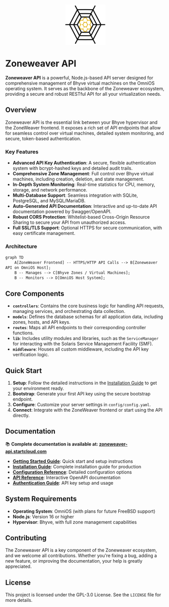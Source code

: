 <p align="center">
  <img src="assets/images/logo192.png" alt="ZoneWeaver API Logo" width="25%">
</p>

# Zoneweaver API

**Zoneweaver API** is a powerful, Node.js-based API server designed for comprehensive management of Bhyve virtual machines on the OmniOS operating system. It serves as the backbone of the Zoneweaver ecosystem, providing a secure and robust RESTful API for all your virtualization needs.

## Overview

Zoneweaver API is the essential link between your Bhyve hypervisor and the ZoneWeaver frontend. It exposes a rich set of API endpoints that allow for seamless control over virtual machines, detailed system monitoring, and secure, token-based authentication.

### Key Features

-   **Advanced API Key Authentication**: A secure, flexible authentication system with bcrypt-hashed keys and detailed audit trails.
-   **Comprehensive Zone Management**: Full control over Bhyve virtual machines, including creation, deletion, and state management.
-   **In-Depth System Monitoring**: Real-time statistics for CPU, memory, storage, and network performance.
-   **Multi-Database Support**: Seamless integration with SQLite, PostgreSQL, and MySQL/MariaDB.
-   **Auto-Generated API Documentation**: Interactive and up-to-date API documentation powered by Swagger/OpenAPI.
-   **Robust CORS Protection**: Whitelist-based Cross-Origin Resource Sharing to secure your API from unauthorized access.
-   **Full SSL/TLS Support**: Optional HTTPS for secure communication, with easy certificate management.

### Architecture

```mermaid
graph TD
    A[ZoneWeaver Frontend] -- HTTPS/HTTP API Calls --> B[Zoneweaver API on OmniOS Host];
    B -- Manages --> C[Bhyve Zones / Virtual Machines];
    B -- Monitors --> D[OmniOS Host System];
```

## Core Components

-   **`controllers`**: Contains the core business logic for handling API requests, managing services, and orchestrating data collection.
-   **`models`**: Defines the database schemas for all application data, including zones, hosts, and API keys.
-   **`routes`**: Maps all API endpoints to their corresponding controller functions.
-   **`lib`**: Includes utility modules and libraries, such as the `ServiceManager` for interacting with the Solaris Service Management Facility (SMF).
-   **`middleware`**: Houses all custom middleware, including the API key verification logic.

## Quick Start

1.  **Setup**: Follow the detailed instructions in the [Installation Guide](https://zoneweaver-api.startcloud.com/docs/guides/production-installation/) to get your environment ready.
2.  **Bootstrap**: Generate your first API key using the secure bootstrap endpoint.
3.  **Configure**: Customize your server settings in `config/config.yaml`.
4.  **Connect**: Integrate with the ZoneWeaver frontend or start using the API directly.

## Documentation

📚 **Complete documentation is available at: [zoneweaver-api.startcloud.com](https://zoneweaver-api.startcloud.com/)**

-   **[Getting Started Guide](https://zoneweaver-api.startcloud.com/docs/guides/getting-started/)**: Quick start and setup instructions
-   **[Installation Guide](https://zoneweaver-api.startcloud.com/docs/guides/production-installation/)**: Complete installation guide for production
-   **[Configuration Reference](https://zoneweaver-api.startcloud.com/docs/configuration/)**: Detailed configuration options
-   **[API Reference](https://zoneweaver-api.startcloud.com/docs/api/)**: Interactive OpenAPI documentation
-   **[Authentication Guide](https://zoneweaver-api.startcloud.com/docs/guides/authentication/)**: API key setup and usage

## System Requirements

-   **Operating System**: OmniOS (with plans for future FreeBSD support)
-   **Node.js**: Version 16 or higher
-   **Hypervisor**: Bhyve, with full zone management capabilities

## Contributing

The Zoneweaver API is a key component of the Zoneweaver ecosystem, and we welcome all contributions. Whether you're fixing a bug, adding a new feature, or improving the documentation, your help is greatly appreciated.

## License

This project is licensed under the GPL-3.0 License. See the `LICENSE` file for more details.
